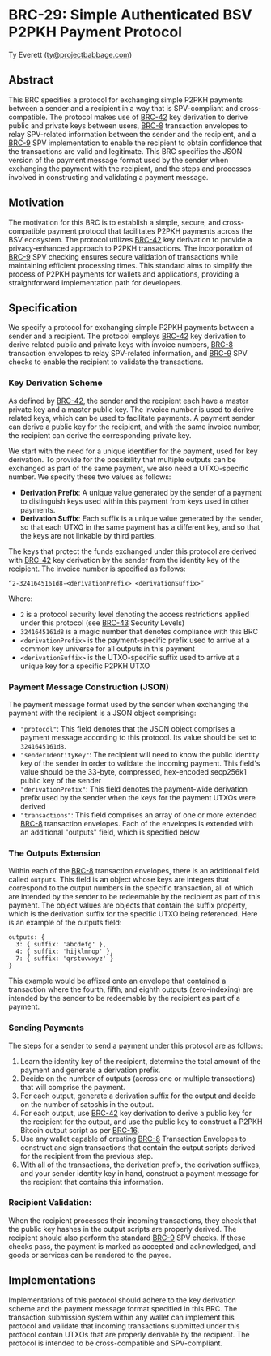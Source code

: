 # BRC-29: Simple Authenticated BSV P2PKH Payment Protocol

Ty Everett (ty@projectbabbage.com)

## Abstract

This BRC specifies a protocol for exchanging simple P2PKH payments between a sender and a recipient in a way that is SPV-compliant and cross-compatible. The protocol makes use of [BRC-42](../key-derivation/0042.md) key derivation to derive public and private keys between users, [BRC-8](../transactions/0008.md) transaction envelopes to relay SPV-related information between the sender and the recipient, and a [BRC-9](../transactions/0009.md) SPV implementation to enable the recipient to obtain confidence that the transactions are valid and legitimate. This BRC specifies the JSON version of the payment message format used by the sender when exchanging the payment with the recipient, and the steps and processes involved in constructing and validating a payment message.

## Motivation

The motivation for this BRC is to establish a simple, secure, and cross-compatible payment protocol that facilitates P2PKH payments across the BSV ecosystem. The protocol utilizes [BRC-42](../key-derivation/0042.md) key derivation to provide a privacy-enhanced approach to P2PKH transactions. The incorporation of [BRC-9](../transactions/0009.md) SPV checking ensures secure validation of transactions while maintaining efficient processing times. This standard aims to simplify the process of P2PKH payments for wallets and applications, providing a straightforward implementation path for developers.

## Specification

We specify a protocol for exchanging simple P2PKH payments between a sender and a recipient. The protocol employs [BRC-42](../key-derivation/0042.md) key derivation to derive related public and private keys with invoice numbers, [BRC-8](../transactions/0008.md) transaction envelopes to relay SPV-related information, and [BRC-9](../transactions/0009.md) SPV checks to enable the recipient to validate the transactions.

### Key Derivation Scheme

As defined by [BRC-42](../key-derivation/0042.md), the sender and the recipient each have a master private key and a master public key. The invoice number is used to derive related keys, which can be used to facilitate payments. A payment sender can derive a public key for the recipient, and with the same invoice number, the recipient can derive the corresponding private key.

We start with the need for a unique identifier for the payment, used for key derivation. To provide for the possibility that multiple outputs can be exchanged as part of the same payment, we also need a UTXO-specific number. We specify these two values as follows:

- **Derivation Prefix**: A unique value generated by the sender of a payment to distinguish keys used within this payment from keys used in other payments.
- **Derivation Suffix**: Each suffix is a unique value generated by the sender, so that each UTXO in the same payment has a different key, and so that the keys are not linkable by third parties.

The keys that protect the funds exchanged under this protocol are derived with [BRC-42](../key-derivation/0042.md) key derivation by the sender from the identity key of the recipient. The invoice number is specified as follows:

```
“2-3241645161d8-<derivationPrefix> <derivationSuffix>”
```

Where:

- `2` is a protocol security level denoting the access restrictions applied under this protocol (see [BRC-43](../key-derivation/0043.md) Security Levels)
- `3241645161d8` is a magic number that denotes compliance with this BRC
- `<derivationPrefix>` is the payment-specific prefix used to arrive at a common key universe for all outputs in this payment
- `<derivationSuffix>` is the UTXO-specific suffix used to arrive at a unique key for a specific P2PKH UTXO

### Payment Message Construction (JSON)

The payment message format used by the sender when exchanging the payment with the recipient is a JSON object comprising:

- `"protocol"`: This field denotes that the JSON object comprises a payment message according to this protocol. Its value should be set to `3241645161d8`.
- `"senderIdentityKey"`: The recipient will need to know the public identity key of the sender in order to validate the incoming payment. This field's value should be the 33-byte, compressed, hex-encoded secp256k1 public key of the sender
- `"derivationPrefix"`: This field denotes the payment-wide derivation prefix used by the sender when the keys for the payment UTXOs were derived
- `"transactions"`: This field comprises an array of one or more extended [BRC-8](../transactions/0008.md) transaction envelopes. Each of the envelopes is extended with an additional "outputs" field, which is specified below

### The Outputs Extension

Within each of the [BRC-8](../transactions/0008.md) transaction envelopes, there is an additional field called `outputs`. This field is an object whose keys are integers that correspond to the output numbers in the specific transaction, all of which are intended by the sender to be redeemable by the recipient as part of this payment. The object values are objects that contain the suffix property, which is the derivation suffix for the specific UTXO being referenced. Here is an example of the outputs field:

```
outputs: {
  3: { suffix: 'abcdefg' },
  4: { suffix: 'hijklmnop' },
  7: { suffix: 'qrstuvwxyz' }
}
```

This example would be affixed onto an envelope that contained a transaction where the fourth, fifth, and eighth outputs (zero-indexing) are intended by the sender to be redeemable by the recipient as part of a payment.

### Sending Payments

The steps for a sender to send a payment under this protocol are as follows:

1. Learn the identity key of the recipient, determine the total amount of the payment and generate a derivation prefix.
2. Decide on the number of outputs (across one or multiple transactions) that will comprise the payment.
3. For each output, generate a derivation suffix for the output and decide on the number of satoshis in the output.
4. For each output, use [BRC-42](../key-derivation/0042.md) key derivation to derive a public key for the recipient for the output, and use the public key to construct a P2PKH Bitcoin output script as per [BRC-16](../scripts/0016.md).
5. Use any wallet capable of creating [BRC-8](../transactions/0008.md) Transaction Envelopes to construct and sign transactions that contain the output scripts derived for the recipient from the previous step.
6. With all of the transactions, the derivation prefix, the derivation suffixes, and your sender identity key in hand, construct a payment message for the recipient that contains this information.

### Recipient Validation:

When the recipient processes their incoming transactions, they check that the public key hashes in the output scripts are properly derived. The recipient should also perform the standard [BRC-9](../transactions/0009.md) SPV checks. If these checks pass, the payment is marked as accepted and acknowledged, and goods or services can be rendered to the payee.

## Implementations

Implementations of this protocol should adhere to the key derivation scheme and the payment message format specified in this BRC. The transaction submission system within any wallet can implement this protocol and validate that incoming transactions submitted under this protocol contain UTXOs that are properly derivable by the recipient. The protocol is intended to be cross-compatible and SPV-compliant.
